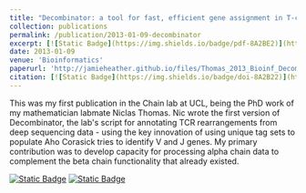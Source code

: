 ```yaml
---
title: "Decombinator: a tool for fast, efficient gene assignment in T-cell receptor sequences using a finite state machine"
collection: publications
permalink: /publication/2013-01-09-decombinator
excerpt: [![Static Badge](https://img.shields.io/badge/pdf-8A2BE2)](http://jamieheather.github.io/files/Thomas_2013_Bioinf_Decombinator.pdf) [![Static Badge](https://img.shields.io/badge/doi-8A2B22)](https://doi.org/10.1093/bioinformatics/btt004) 'Decombinator, for TCRseq annotation'
date: 2013-01-09
venue: 'Bioinformatics'
paperurl: 'http://jamieheather.github.io/files/Thomas_2013_Bioinf_Decombinator.pdf'
citation: [![Static Badge](https://img.shields.io/badge/doi-8A2B22)](https://doi.org/10.1093/bioinformatics/btt004)
---
```


This was my first publication in the Chain lab at UCL, being the PhD work of my mathematician labmate Niclas Thomas. Nic wrote the first version of Decombinator, the lab's script for annotating TCR rearrangements from deep sequencing data - using the key innovation of using unique tag sets to populate Aho Corasick tries to identify V and J genes. My primary contribution was to develop capacity for processing alpha chain data to complement the beta chain functionality that already existed.

[![Static Badge](https://img.shields.io/badge/pdf-8A2BE1)](http://jamieheather.github.io/files/Thomas_2013_Bioinf_Decombinator.pdf) [![Static Badge](https://img.shields.io/badge/doi-8A2B22)](https://doi.org/10.1093/bioinformatics/btt004)
